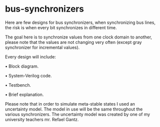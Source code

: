 # bus-synchronizers
Here are few designs for bus synchronizers, when synchronizing bus lines, the risk is when every bit synchronizes in different time.

The goal here is to synchronize values from one clock domain to another, please note that the values are not changing very often (except gray synchronizer for incremental values). 

Every design will include:

•	Block diagram.

•	System-Verilog code.

•	Testbench.

•	Brief explanation.

Please note that in order to simulate meta-stable states I used an uncertainty model. The model in use will be the same throughout the various synchronizers. The uncertainty model was created by one of my university teachers mr. Refael Gantz.

